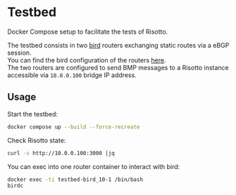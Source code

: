 # Testbed

Docker Compose setup to facilitate the tests of Risotto.

The testbed consists in two [bird](https://bird.network.cz/) routers exchanging static routes via a eBGP session.  
You can find the bird configuration of the routers [here](./config/).  
The two routers are configured to send BMP messages to a Risotto instance accessible via `10.0.0.100` bridge IP address.

## Usage

Start the testbed:

```sh
docker compose up --build --force-recreate
```

Check Risotto state: 

```sh
curl -s http://10.0.0.100:3000 |jq
```

You can exec into one router container to interact with bird:

```sh
docker exec -ti testbed-bird_10-1 /bin/bash
birdc
```